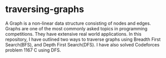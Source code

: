 # traversing-graphs
A Graph is a non-linear data structure consisting of nodes and edges. Graphs are one of the most commonly asked topics in programming competitions. They have extensive real world applications.
In this repository, I have outlined two ways to traverse graphs using Breadth First Search(BFS), and Depth First Search(DFS). I have also solved Codeforces problem 1167 C using DFS.
